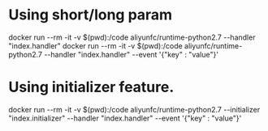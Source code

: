
# Using short/long param
docker run --rm -it -v $(pwd):/code aliyunfc/runtime-python2.7 --handler "index.handler"
docker run --rm -it -v $(pwd):/code aliyunfc/runtime-python2.7 --handler "index.handler" --event '{"key" : "value"}'

# Using initializer feature.
docker run --rm -it -v $(pwd):/code aliyunfc/runtime-python2.7 --initializer "index.initializer" --handler "index.handler" --event '{"key" : "value"}'